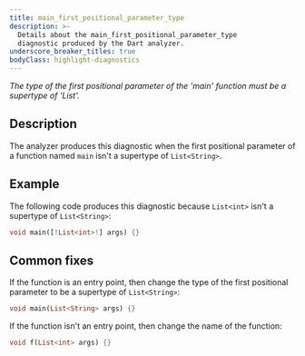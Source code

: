 ```yaml
---
title: main_first_positional_parameter_type
description: >-
  Details about the main_first_positional_parameter_type
  diagnostic produced by the Dart analyzer.
underscore_breaker_titles: true
bodyClass: highlight-diagnostics
---
```


_The type of the first positional parameter of the 'main' function must be a supertype of 'List<String>'._

## Description

The analyzer produces this diagnostic when the first positional parameter
of a function named `main` isn't a supertype of `List<String>`.

## Example

The following code produces this diagnostic because `List<int>` isn't a
supertype of `List<String>`:

```dart
void main([!List<int>!] args) {}
```

## Common fixes

If the function is an entry point, then change the type of the first
positional parameter to be a supertype of `List<String>`:

```dart
void main(List<String> args) {}
```

If the function isn't an entry point, then change the name of the function:

```dart
void f(List<int> args) {}
```
